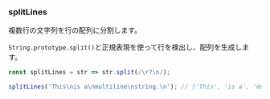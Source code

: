 ### splitLines

複数行の文字列を行の配列に分割します。

`String.prototype.split()`と正規表現を使って行を検出し、配列を生成します。

```js
const splitLines = str => str.split(/\r?\n/);
```

```js
splitLines('This\nis a\nmultiline\nstring.\n'); // ['This', 'is a', 'multiline', 'string.' , '']
```
